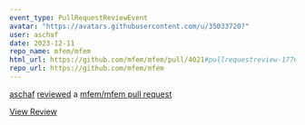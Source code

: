 ```yaml
---
event_type: PullRequestReviewEvent
avatar: "https://avatars.githubusercontent.com/u/35033720?"
user: aschaf
date: 2023-12-11
repo_name: mfem/mfem
html_url: https://github.com/mfem/mfem/pull/4021#pullrequestreview-1776078154
repo_url: https://github.com/mfem/mfem
---
```


<a href='https://github.com/aschaf' target='_blank'>aschaf</a> <a href='https://github.com/mfem/mfem/pull/4021#pullrequestreview-1776078154' target='_blank'>reviewed</a> a <a href='https://github.com/mfem/mfem/pull/4021' target='_blank'>mfem/mfem pull request</a>

<small></small>

<a href='https://github.com/mfem/mfem/pull/4021#pullrequestreview-1776078154' target='_blank'>View Review</a>